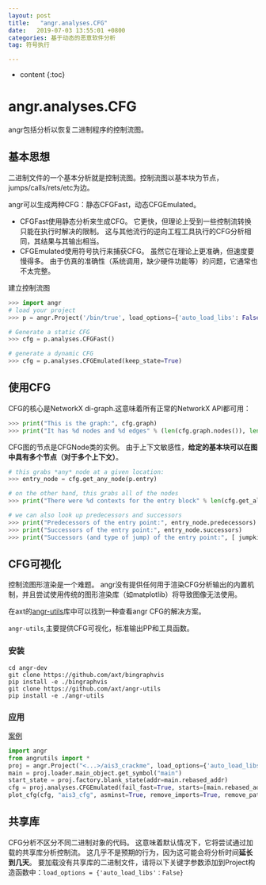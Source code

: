 ```yaml
---
layout: post
title:   "angr.analyses.CFG"
date:   2019-07-03 13:55:01 +0800
categories: 基于动态的恶意软件分析
tag: 符号执行

---
```


* content
{:toc}




# angr.analyses.CFG

angr包括分析以恢复二进制程序的控制流图。 

## 基本思想

二进制文件的一个基本分析就是控制流图。控制流图以基本块为节点，jumps/calls/rets/etc为边。

angr可以生成两种CFG：静态CFGFast，动态CFGEmulated。

* CFGFast使用静态分析来生成CFG。 它更快，但理论上受到一些控制流转换只能在执行时解决的限制。 这与其他流行的逆向工程工具执行的CFG分析相同，其结果与其输出相当。
* CFGEmulated使用符号执行来捕获CFG。 虽然它在理论上更准确，但速度要慢得多。 由于仿真的准确性（系统调用，缺少硬件功能等）的问题，它通常也不太完整。

建立控制流图

```python
>>> import angr
# load your project
>>> p = angr.Project('/bin/true', load_options={'auto_load_libs': False})

# Generate a static CFG
>>> cfg = p.analyses.CFGFast()

# generate a dynamic CFG
>>> cfg = p.analyses.CFGEmulated(keep_state=True)
```

## 使用CFG

CFG的核心是NetworkX di-graph.这意味着所有正常的NetworkX API都可用：

```python
>>> print("This is the graph:", cfg.graph)
>>> print("It has %d nodes and %d edges" % (len(cfg.graph.nodes()), len(cfg.graph.edges())))
```

CFG图的节点是CFGNode类的实例。 由于上下文敏感性，**给定的基本块可以在图中具有多个节点（对于多个上下文）**。

```python
# this grabs *any* node at a given location:
>>> entry_node = cfg.get_any_node(p.entry)

# on the other hand, this grabs all of the nodes
>>> print("There were %d contexts for the entry block" % len(cfg.get_all_nodes(p.entry)))

# we can also look up predecessors and successors
>>> print("Predecessors of the entry point:", entry_node.predecessors)
>>> print("Successors of the entry point:", entry_node.successors)
>>> print("Successors (and type of jump) of the entry point:", [ jumpkind + " to " + str(node.addr) for node,jumpkind in cfg.get_successors_and_jumpkind(entry_node) ])
```

## CFG可视化

控制流图形渲染是一个难题。 angr没有提供任何用于渲染CFG分析输出的内置机制，并且尝试使用传统的图形渲染库（如matplotlib）将导致图像无法使用。

在axt的[angr-utils](https://github.com/axt/angr-utils)库中可以找到一种查看angr CFG的解决方案。

`angr-utils`,主要提供CFG可视化，标准输出PP和工具函数。

### 安装

```shell
cd angr-dev
git clone https://github.com/axt/bingraphvis
pip install -e ./bingraphvis
git clone https://github.com/axt/angr-utils
pip install -e ./angr-utils
```

### 应用

[案例](https://github.com/axt/angr-utils/tree/master/examples)

```python
import angr
from angrutils import *
proj = angr.Project("<...>/ais3_crackme", load_options={'auto_load_libs':False})
main = proj.loader.main_object.get_symbol("main")
start_state = proj.factory.blank_state(addr=main.rebased_addr)
cfg = proj.analyses.CFGEmulated(fail_fast=True, starts=[main.rebased_addr], initial_state=start_state)
plot_cfg(cfg, "ais3_cfg", asminst=True, remove_imports=True, remove_path_terminator=True)  
```

## 共享库

CFG分析不区分不同二进制对象的代码。 这意味着默认情况下，它将尝试通过加载的共享库分析控制流。 这几乎不是预期的行为，因为这可能会将分析时间**延长到几天**。 要加载没有共享库的二进制文件，请将以下关键字参数添加到Project构造函数中：`load_options = {'auto_load_libs'：False}`



